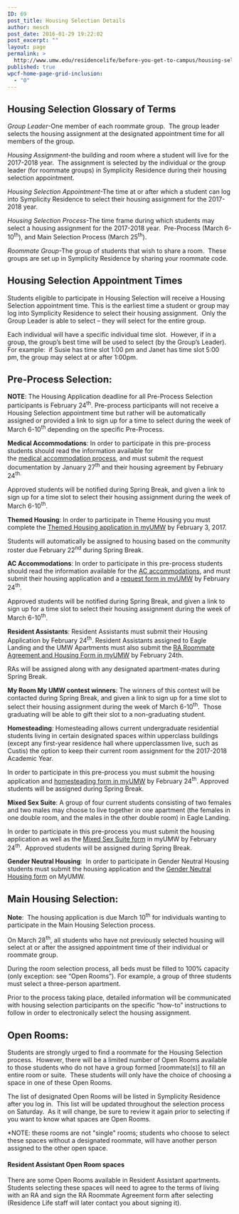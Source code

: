 ```yaml
---
ID: 69
post_title: Housing Selection Details
author: mesch
post_date: 2016-01-29 19:22:02
post_excerpt: ""
layout: page
permalink: >
  http://www.umw.edu/residencelife/before-you-get-to-campus/housing-selection/details/
published: true
wpcf-home-page-grid-inclusion:
  - "0"
---
```

<h2><strong>Housing Selection Glossary of Terms</strong></h2>
<em>Group Leader</em>-One member of each roommate group.  The group leader selects the housing assignment at the designated appointment time for all members of the group.

<em>Housing Assignment</em>-the building and room where a student will live for the 2017-2018 year.  The assignment is selected by the individual or the group leader (for roommate groups) in Symplicity Residence during their housing selection appointment.

<em>Housing Selection Appointment</em>-The time at or after which a student can log into Symplicity Residence to select their housing assignment for the 2017-2018 year.

<em>Housing Selection Process</em>-The time frame during which students may select a housing assignment for the 2017-2018 year.  Pre-Process (March 6-10<sup>th</sup>), and Main Selection Process (March 25<sup>th</sup>).

<em>Roommate Group</em>-The group of students that wish to share a room.  These groups are set up in Symplicity Residence by sharing your roommate code.
<h2><strong>Housing Selection Appointment Times</strong></h2>
Students eligible to participate in Housing Selection will receive a Housing Selection appointment time. This is the earliest time a student or group may log into Symplicity Residence to select their housing assignment.  Only the Group Leader is able to select – they will select for the entire group.

Each individual will have a specific individual time slot.  However, if in a group, the group’s best time will be used to select (by the Group’s Leader).  For example:  if Susie has time slot 1:00 pm and Janet has time slot 5:00 pm, the group may select at or after 1:00pm.
<h2><strong>Pre-Process Selection:</strong></h2>
<strong>NOTE</strong>: The Housing Application deadline for all Pre-Process Selection participants is February 24<sup>th</sup>. Pre-process participants will not receive a Housing Selection appointment time but rather will be automatically assigned or provided a link to sign up for a time to select during the week of March 6-10<sup>th</sup> depending on the specific Pre-Process.

<strong>Medical Accommodations</strong>: In order to participate in this pre-process students should read the information available for the <a href="http://academics.umw.edu/disability/accommodations/housing-accommodations/">medical accommodation process</a>, and must submit the request documentation by January 27<sup>th</sup> and their housing agreement by February 24<sup>th.</sup>

Approved students will be notified during Spring Break, and given a link to sign up for a time slot to select their housing assignment during the week of March 6-10<sup>th</sup>.

<strong>Themed Housing</strong>: In order to participate in Theme Housing you must complete the <a href="https://orgsync.com/59554/forms/166472">Themed Housing application in myUMW</a> by February 3, 2017.

Students will automatically be assigned to housing based on the community roster due February 22<sup>nd</sup> during Spring Break.

<strong>AC Accommodations</strong>: In order to participate in this pre-process students should read the information available for the <a href="http://students.umw.edu/residencelife/airconditionedhousing/">AC accommodations</a>, and must submit their housing application and a <a href="https://orgsync.com/59554/forms/87507">request form in myUMW</a> by February 24<sup>th</sup>.

Approved students will be notified during Spring Break, and given a link to sign up for a time slot to select their housing assignment during the week of March 6-10<sup>th</sup>.

<strong>Resident Assistants</strong>: Resident Assistants must submit their Housing Application by February 24<sup>th</sup>. Resident Assistants assigned to Eagle Landing and the UMW Apartments must also submit the <a href="https://orgsync.com/59554/files/726047/show">RA Roommate Agreement and Housing Form in myUMW</a> by February 24th.

RAs will be assigned along with any designated apartment-mates during Spring Break.

<strong>My Room My UMW contest winners</strong>: The winners of this contest will be contacted during Spring Break, and given a link to sign up for a time slot to select their housing assignment during the week of March 6-10<sup>th</sup>.  Those graduating will be able to gift their slot to a non-graduating student.

<strong>Homesteading</strong>: Homesteading allows current undergraduate residential students living in certain designated spaces within upperclass buildings (except any first-year residence hall where upperclassmen live, such as Custis) the option to keep their current room assignment for the 2017-2018 Academic Year.

In order to participate in this pre-process you must submit the housing application and <a href="https://orgsync.com/59554/forms/66700">homesteading form in myUMW</a> by February 24<sup>th</sup>. Approved students will be assigned during Spring Break.

<strong>Mixed Sex Suite</strong>: A group of four current students consisting of two females and two males may choose to live together in one apartment (the females in one double room, and the males in the other double room) in Eagle Landing.

In order to participate in this pre-process you must submit the housing application as well as the <a href="https://orgsync.com/59554/forms/131495">Mixed Sex Suite form</a> in myUMW by February 24<sup>th</sup>.  Approved students will be assigned during Spring Break.

<strong>Gender Neutral Housing</strong>:  In order to participate in Gender Neutral Housing students must submit the housing application and the <a href="https://orgsync.com/59554/forms/128691">Gender Neutral Housing form</a> on MyUMW.
<h2><strong>Main Housing Selection:</strong></h2>
<strong>Note</strong>:  The housing application is due March 10<sup>th</sup> for individuals wanting to participate in the Main Housing Selection process.

On March 28<sup>th</sup>, all students who have not previously selected housing will select at or after the assigned appointment time of their individual or roommate group.

During the room selection process, all beds must be filled to 100% capacity (only exception: see “Open Rooms”). For example, a group of three students must select a three-person apartment.

Prior to the process taking place, detailed information will be communicated with housing selection participants on the specific “how-to” instructions to follow in order to electronically select the housing assignment.
<h2><strong>Open Rooms:</strong></h2>
Students are strongly urged to find a roommate for the Housing Selection process.  However, there will be a limited number of Open Rooms available to those students who do not have a group formed [roommate(s)] to fill an entire room or suite.  These students will only have the choice of choosing a space in one of these Open Rooms.

The list of designated Open Rooms will be listed in Symplicity Residence after you log in.  This list will be updated throughout the selection process on Saturday.  As it will change, be sure to review it again prior to selecting if you want to know what spaces are Open Rooms.

*NOTE: these rooms are not "single" rooms; students who choose to select these spaces without a designated roommate, will have another person assigned to the other open space.
<h4>Resident Assistant Open Room spaces</h4>
There are some Open Rooms available in Resident Assistant apartments.  Students selecting these spaces will need to agree to the terms of living with an RA and sign the RA Roommate Agreement form after selecting (Residence Life staff will later contact you about signing it).